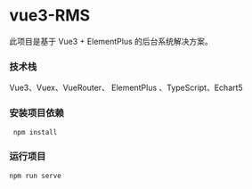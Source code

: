# vue3-RMS

此项目是基于 Vue3 + ElementPlus 的后台系统解决方案。

### 技术栈

Vue3、Vuex、VueRouter、 ElementPlus 、TypeScript、Echart5

### 安装项目依赖

```js
 npm install
```

### 运行项目

```js
npm run serve
```
